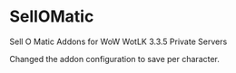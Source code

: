 # SellOMatic
Sell O Matic Addons for WoW WotLK 3.3.5 Private Servers
  
Changed the addon configuration to save per character.
